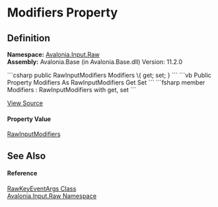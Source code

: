 # Modifiers Property




## Definition
**Namespace:** <a href="N_Avalonia_Input_Raw">Avalonia.Input.Raw</a>  
**Assembly:** Avalonia.Base (in Avalonia.Base.dll) Version: 11.2.0

<Tabs groupId="api-code-preview">
<TabItem value="csharp" label="C#">
```csharp
public RawInputModifiers Modifiers \{ get; set; }
```
</TabItem>
<TabItem value="vb" label="VB">
```vb
Public Property Modifiers As RawInputModifiers
	Get
	Set
```
</TabItem>
<TabItem value="fsharp" label="F#">
```fsharp
member Modifiers : RawInputModifiers with get, set
```
</TabItem>
</Tabs>



<a href="https://github.com/AvaloniaUI/Avalonia/tree/master/src/Avalonia.Base/Input/Raw/RawKeyEventArgs.cs#L63" title="View the source code">View Source</a>



#### Property Value
<a href="T_Avalonia_Input_RawInputModifiers">RawInputModifiers</a>

## See Also


#### Reference
<a href="T_Avalonia_Input_Raw_RawKeyEventArgs">RawKeyEventArgs Class</a>  
<a href="N_Avalonia_Input_Raw">Avalonia.Input.Raw Namespace</a>  
